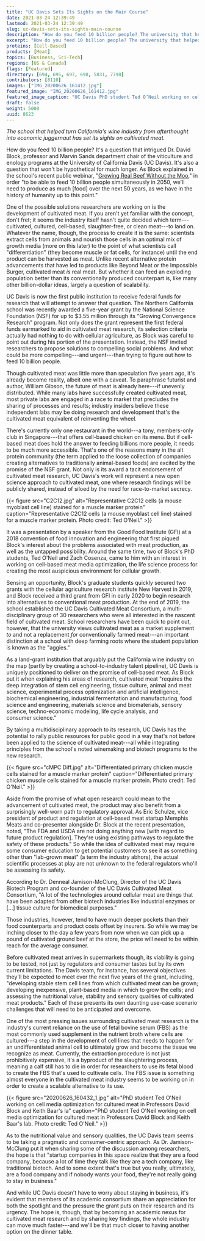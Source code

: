 ```yaml
---
title: "UC Davis Sets Its Sights on the Main Course"
date: 2021-03-24 12:39:49
lastmod: 2021-03-24 12:39:49
slug: uc-davis-sets-its-sights-main-course
description: "How do you feed 10 billion people? The university that helped turn California’s wine industry from afterthought into economic juggernaut has set its sights on cultivated meat."
excerpt: "How do you feed 10 billion people? The university that helped turn California’s wine industry from afterthought into economic juggernaut has set its sights on cultivated meat."
proteins: [Cell-Based]
products: [Meat]
topics: [Business, Sci-Tech]
regions: [US & Canada]
flags: [Featured]
directory: [694, 695, 697, 698, 5831, 7798]
contributors: [8110]
images: ["IMG_20200626_161412.jpg"]
featured_image: "IMG_20200626_161412.jpg"
featured_image_caption: "UC Davis PhD student Ted O’Neil working on cell media optimization for cultured meat in Professors David Block and Keith Baar’s lab. Photo credit: Ted O'Neil."
draft: false
weight: 5000
uuid: 8623
---
```

*The school that helped turn California's wine industry from
afterthought into economic juggernaut has set its sights on
cultivated meat.*

How do you feed 10 billion people? It's a question that intrigued Dr.
David Block, professor and Marvin Sands department chair of the
viticulture and enology programs at the University of California Davis
(UC Davis). It's also a question that won't be hypothetical for much
longer. As Block explained in the school's recent public webinar,
"[Growing Real Beef Without the Moo](https://youtu.be/FYy26D5jg7Q)," in
order "to be able to feed 10 billion people simultaneously in 2050,
we'll need to produce as much \[food\] over the next 50 years, as we
have in the history of humanity up to this point."

One of the possible solutions researchers are working on is the
development of cultivated meat. If you aren't yet familiar with the
concept, don't fret; it seems the industry itself hasn't quite decided
which term---cultivated, cultured, cell-based, slaughter-free, or clean
meat---to land on. Whatever the name, though, the process to create it
is the same: scientists extract cells from animals and nourish those
cells in an optimal mix of growth media (more on this later) to the
point of what scientists call "differentiation" (they become muscle or
fat cells, for instance) until the end product can be harvested as meat.
Unlike recent alternative protein advancements that have led to products
like Beyond Meat or the Impossible Burger, cultivated meat *is* real
meat. But whether it can feed an exploding population better than its
conventionally produced counterpart is, like many other billion-dollar
ideas, largely a question of scalability.

UC Davis is now the first public institution to receive federal funds
for research that will attempt to answer that question. The Northern
California school was recently awarded a five-year grant by the National
Science Foundation (NSF) for up to \$3.55 million through its "Growing
Convergence Research" program. Not only does the grant represent the
first federal funds earmarked to aid in cultivated meat research, its
selection criteria actually had nothing to do with cellular agriculture,
as Block was careful to point out during his portion of the
presentation. Instead, the NSF invited researchers to propose solutions
to compelling social problems. And what could be more compelling---and
urgent---than trying to figure out how to feed 10 billion people.

Though cultivated meat was little more than speculation five years ago,
it's already become reality, albeit one with a caveat. To paraphrase
futurist and author, William Gibson, the future of meat is already
here---if unevenly distributed. While many labs have successfully
created cultivated meat, most private labs are engaged in a race to
market that precludes the sharing of processes and results; industry
insiders believe these independent labs may be doing research and
development that's the cultivated meat equivalent of reinventing
the wheel.

There's currently only one restaurant in the world---a tony,
members-only club in Singapore---that offers cell-based chicken on its
menu. But if cell-based meat does hold the answer to feeding billions
more people, it needs to be much more accessible. That's one of the
reasons many in the alt protein community (the term applied to the loose
collection of companies creating alternatives to traditionally
animal-based foods) are excited by the promise of the NSF grant. Not
only is its award a tacit endorsement of cultivated meat research, UC
Davis's work will represent a new open science approach to cultivated
meat, one where research findings will be publicly shared, instead of
siloed by the need for race-to-market secrecy.

{{< figure src="C2C12.jpg" alt="Representative C2C12 cells (a mouse myoblast cell line) stained for a muscle marker protein" caption="Representative C2C12 cells (a mouse myoblast cell line) stained for a muscle marker protein. Photo credit: Ted O'Neil." >}}

It was a presentation by a speaker from the Good Food Institute (GFI) at
a 2018 convention of food innovation and engineering that first piqued
Block's interest about the problems associated with meat production, as
well as the untapped possibility. Around the same time, two of Block's
PhD students, Ted O'Neil and Zach Cosenza, came to him with an interest
in working on cell-based meat media optimization, the life science
process for creating the most auspicious environment for
cellular growth.

Sensing an opportunity, Block's graduate students quickly secured two
grants with the cellular agriculture research institute New Harvest in
2019, and Block received a third grant from GFI in early 2020 to begin
research into alternatives to conventional meat production. At the end
of 2019, the school established the UC Davis Cultivated Meat Consortium,
a multi-disciplinary group of 30 researchers who were all interested in
the nascent field of cultivated meat. School researchers have been quick
to point out, however, that the university views cultivated meat as a
market supplement *to* and not a replacement *for* conventionally farmed
meat---an important distinction at a school with deep farming roots
where the student population is known as the "aggies."

As a land-grant institution that arguably put the California wine
industry on the map (partly by creating a school-to-industry talent
pipeline), UC Davis is uniquely positioned to deliver on the promise of
cell-based meat. As Block put it when explaining his areas of research,
cultivated meat "requires the deep integration of stem cell engineering,
tissue culture, animal and meat science, experimental process
optimization and artificial intelligence, biochemical engineering,
industrial fermentation and manufacturing, food science and engineering,
materials science and biomaterials, sensory science, techno-economic
modeling, life cycle analysis, and consumer science."

By taking a multidisciplinary approach to its research, UC Davis has the
potential to rally public resources for public good in a way that's not
before been applied to the science of cultivated meat---all while
integrating principles from the school's noted winemaking and biotech
programs to the new research.

{{< figure src="cMPC Diff.jpg" alt="Differentiated primary chicken muscle cells stained for a muscle marker protein" caption="Differentiated primary chicken muscle cells stained for a muscle marker protein. Photo credit: Ted O'Neil." >}}

Aside from the promise of what open research could mean to the
advancement of cultivated meat, the product may also benefit from a
surprisingly well-worn path to regulatory approval. As Eric Schulze,
vice president of product and regulation at cell-based meat startup
Memphis Meats and co-presenter alongside Dr. Block at the recent
presentation, noted, "The FDA and USDA are not doing anything new \[with
regard to future product regulation\]. They're using existing pathways
to regulate the safety of these products." So while the idea of
cultivated meat may require some consumer education to get potential
customers to see it as something other than "lab-grown meat" (a term the
industry abhors), the actual scientific processes at play are not
unknown to the federal regulators who'll be assessing its safety.

According to Dr. Denneal Jamison-McClung, Director of the UC Davis
Biotech Program and co-founder of the UC Davis Cultivated Meat
Consortium, "A lot of the technologies around cellular meat are things
that have been adapted from other biotech industries like industrial
enzymes or \[...\] tissue culture for biomedical purposes."

Those industries, however, tend to have much deeper pockets than their
food counterparts and product costs offset by insurers. So while we may
be inching closer to the day a few years from now when we can pick up a
pound of cultivated ground beef at the store, the price will need to be
within reach for the average consumer.

Before cultivated meat arrives in supermarkets though, its viability is
going to be tested, not just by regulators and consumer tastes but by
its own current limitations. The Davis team, for instance, has several
objectives they'll be expected to meet over the next five years of the
grant, including, "developing stable stem cell lines from which
cultivated meat can be grown; developing inexpensive, plant-based media
in which to grow the cells; and assessing the nutritional value,
stability and sensory qualities of cultivated meat products." Each of
these presents its own daunting use-case scenario challenges that will
need to be anticipated and overcome.

One of the most pressing issues surrounding cultivated meat research is
the industry's current reliance on the use of fetal bovine serum (FBS)
as the most commonly used supplement in the nutrient broth where cells
are cultured---a step in the development of cell lines that needs to
happen for an undifferentiated animal cell to ultimately grow and become
the tissue we recognize as meat. Currently, the extraction procedure is
not just prohibitively expensive, it's a byproduct of the slaughtering
process, meaning a calf still has to die in order for researchers to use
its fetal blood to create the FBS that's used to cultivate cells. The
FBS issue is something almost everyone in the cultivated meat industry
seems to be working on in order to create a scalable alternative to
its use.

{{< figure src="20200626_160432_1.jpg" alt="PhD student Ted O'Neil working on cell media optimization for cultured meat in Professors David Block and Keith Baar's la" caption="PhD student Ted O'Neil working on cell media optimization for cultured meat in Professors David Block and Keith Baar's lab. Photo credit: Ted O'Neil." >}}

As to the nutritional value and sensory qualities, the UC Davis team
seems to be taking a pragmatic and consumer-centric approach. As Dr.
Jamison-McClung put it when sharing some of the discussion among
researchers, the hope is that "startup companies in this space realize
that they are a food company, because a lot of time they talk like they
are a tech company, like traditional biotech. And to some extent that's
true but you really, ultimately, are a food company and if nobody wants
your food, they're not really going to stay in business."

And while UC Davis doesn't have to worry about staying in business, it's
evident that members of its academic consortium share an appreciation
for both the spotlight and the pressure the grant puts on their research
and its urgency. The hope is, though, that by becoming an academic nexus
for cultivated meat research and by sharing key findings, the whole
industry can move much faster---and we'll be that much closer to having
another option on the dinner table.
